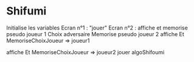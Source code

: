 # Shifumi

Initialise les variables 
Ecran n°1 :  "jouer"
Ecran n°2 : affiche et memorise pseudo joueur 1
Choix adversaire
Memorise pseudo joueur 2
affiche Et MemoriseChoixJoueur => joueur1

affiche Et MemoriseChoixJoueur => joueur2
jouer
algoShifoumi